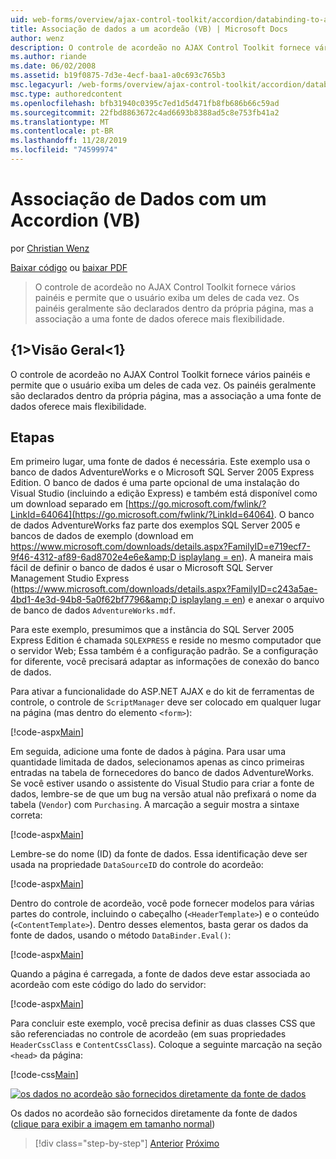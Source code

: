 ```yaml
---
uid: web-forms/overview/ajax-control-toolkit/accordion/databinding-to-an-accordion-vb
title: Associação de dados a um acordeão (VB) | Microsoft Docs
author: wenz
description: O controle de acordeão no AJAX Control Toolkit fornece vários painéis e permite que o usuário exiba um deles de cada vez. Os painéis geralmente são declarados com w...
ms.author: riande
ms.date: 06/02/2008
ms.assetid: b19f0875-7d3e-4ecf-baa1-a0c693c765b3
msc.legacyurl: /web-forms/overview/ajax-control-toolkit/accordion/databinding-to-an-accordion-vb
msc.type: authoredcontent
ms.openlocfilehash: bfb31940c0395c7ed1d5d471fb8fb686b66c59ad
ms.sourcegitcommit: 22fbd8863672c4ad6693b8388ad5c8e753fb41a2
ms.translationtype: MT
ms.contentlocale: pt-BR
ms.lasthandoff: 11/28/2019
ms.locfileid: "74599974"
---
```

# <a name="databinding-to-an-accordion-vb"></a>Associação de Dados com um Accordion (VB)

por [Christian Wenz](https://github.com/wenz)

[Baixar código](https://download.microsoft.com/download/5/6/d/56d50cef-2011-4c8f-9891-7edc6dc57df9/Accordion1.vb.zip) ou [baixar PDF](https://download.microsoft.com/download/6/7/1/6718d452-ff89-4d3f-a90e-c74ec2d636a3/accordion1VB.pdf)

> O controle de acordeão no AJAX Control Toolkit fornece vários painéis e permite que o usuário exiba um deles de cada vez. Os painéis geralmente são declarados dentro da própria página, mas a associação a uma fonte de dados oferece mais flexibilidade.

## <a name="overview"></a>{1&gt;Visão Geral&lt;1}

O controle de acordeão no AJAX Control Toolkit fornece vários painéis e permite que o usuário exiba um deles de cada vez. Os painéis geralmente são declarados dentro da própria página, mas a associação a uma fonte de dados oferece mais flexibilidade.

## <a name="steps"></a>Etapas

Em primeiro lugar, uma fonte de dados é necessária. Este exemplo usa o banco de dados AdventureWorks e o Microsoft SQL Server 2005 Express Edition. O banco de dados é uma parte opcional de uma instalação do Visual Studio (incluindo a edição Express) e também está disponível como um download separado em [https://go.microsoft.com/fwlink/?LinkId=64064](https://go.microsoft.com/fwlink/?LinkId=64064). O banco de dados AdventureWorks faz parte dos exemplos SQL Server 2005 e bancos de dados de exemplo (download em [https://www.microsoft.com/downloads/details.aspx?FamilyID=e719ecf7-9f46-4312-af89-6ad8702e4e6e&amp;D isplaylang = en](https://www.microsoft.com/downloads/details.aspx?FamilyID=e719ecf7-9f46-4312-af89-6ad8702e4e6e&amp;DisplayLang=en)). A maneira mais fácil de definir o banco de dados é usar o Microsoft SQL Server Management Studio Express ([https://www.microsoft.com/downloads/details.aspx?FamilyID=c243a5ae-4bd1-4e3d-94b8-5a0f62bf7796&amp;D isplaylang = en](https://www.microsoft.com/downloads/details.aspx?FamilyID=c243a5ae-4bd1-4e3d-94b8-5a0f62bf7796&amp;DisplayLang=en)) e anexar o arquivo de banco de dados `AdventureWorks.mdf`.

Para este exemplo, presumimos que a instância do SQL Server 2005 Express Edition é chamada `SQLEXPRESS` e reside no mesmo computador que o servidor Web; Essa também é a configuração padrão. Se a configuração for diferente, você precisará adaptar as informações de conexão do banco de dados.

Para ativar a funcionalidade do ASP.NET AJAX e do kit de ferramentas de controle, o controle de `ScriptManager` deve ser colocado em qualquer lugar na página (mas dentro do elemento `<form>`):

[!code-aspx[Main](databinding-to-an-accordion-vb/samples/sample1.aspx)]

Em seguida, adicione uma fonte de dados à página. Para usar uma quantidade limitada de dados, selecionamos apenas as cinco primeiras entradas na tabela de fornecedores do banco de dados AdventureWorks. Se você estiver usando o assistente do Visual Studio para criar a fonte de dados, lembre-se de que um bug na versão atual não prefixará o nome da tabela (`Vendor`) com `Purchasing`. A marcação a seguir mostra a sintaxe correta:

[!code-aspx[Main](databinding-to-an-accordion-vb/samples/sample2.aspx)]

Lembre-se do nome (ID) da fonte de dados. Essa identificação deve ser usada na propriedade `DataSourceID` do controle do acordeão:

[!code-aspx[Main](databinding-to-an-accordion-vb/samples/sample3.aspx)]

Dentro do controle de acordeão, você pode fornecer modelos para várias partes do controle, incluindo o cabeçalho (`<HeaderTemplate>`) e o conteúdo (`<ContentTemplate>`). Dentro desses elementos, basta gerar os dados da fonte de dados, usando o método `DataBinder.Eval()`:

[!code-aspx[Main](databinding-to-an-accordion-vb/samples/sample4.aspx)]

Quando a página é carregada, a fonte de dados deve estar associada ao acordeão com este código do lado do servidor:

[!code-aspx[Main](databinding-to-an-accordion-vb/samples/sample5.aspx)]

Para concluir este exemplo, você precisa definir as duas classes CSS que são referenciadas no controle de acordeão (em suas propriedades `HeaderCssClass` e `ContentCssClass`). Coloque a seguinte marcação na seção `<head>` da página:

[!code-css[Main](databinding-to-an-accordion-vb/samples/sample6.css)]

[![os dados no acordeão são fornecidos diretamente da fonte de dados](databinding-to-an-accordion-vb/_static/image2.png)](databinding-to-an-accordion-vb/_static/image1.png)

Os dados no acordeão são fornecidos diretamente da fonte de dados ([clique para exibir a imagem em tamanho normal](databinding-to-an-accordion-vb/_static/image3.png))

> [!div class="step-by-step"]
> [Anterior](dynamically-adding-an-accordion-pane-cs.md)
> [Próximo](dynamically-adding-an-accordion-pane-vb.md)
